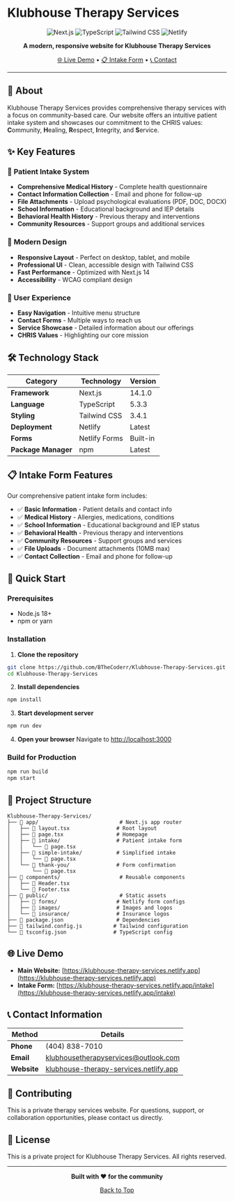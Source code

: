 # Klubhouse Therapy Services

<div align="center">

![Next.js](https://img.shields.io/badge/Next.js-14-black?style=for-the-badge&logo=next.js)
![TypeScript](https://img.shields.io/badge/TypeScript-5.0-blue?style=for-the-badge&logo=typescript)
![Tailwind CSS](https://img.shields.io/badge/Tailwind_CSS-3.0-38B2AC?style=for-the-badge&logo=tailwind-css)
![Netlify](https://img.shields.io/badge/Netlify-00C7B7?style=for-the-badge&logo=netlify&logoColor=white)

**A modern, responsive website for Klubhouse Therapy Services**

[🌐 Live Demo]((https://klubhousetherapyservices.com/)) • [📋 Intake Form](/intake) • [📞 Contact](mailto:klubhousetherapyservices@outlook.com)

</div>

---

## 🎯 About

Klubhouse Therapy Services provides comprehensive therapy services with a focus on community-based care. Our website offers an intuitive patient intake system and showcases our commitment to the CHRIS values: **C**ommunity, **H**ealing, **R**espect, **I**ntegrity, and **S**ervice.

## ✨ Key Features

### 🏥 **Patient Intake System**
- **Comprehensive Medical History** - Complete health questionnaire
- **Contact Information Collection** - Email and phone for follow-up
- **File Attachments** - Upload psychological evaluations (PDF, DOC, DOCX)
- **School Information** - Educational background and IEP details
- **Behavioral Health History** - Previous therapy and interventions
- **Community Resources** - Support groups and additional services

### 🎨 **Modern Design**
- **Responsive Layout** - Perfect on desktop, tablet, and mobile
- **Professional UI** - Clean, accessible design with Tailwind CSS
- **Fast Performance** - Optimized with Next.js 14
- **Accessibility** - WCAG compliant design

### 📱 **User Experience**
- **Easy Navigation** - Intuitive menu structure
- **Contact Forms** - Multiple ways to reach us
- **Service Showcase** - Detailed information about our offerings
- **CHRIS Values** - Highlighting our core mission

## 🛠️ Technology Stack

| Category | Technology | Version |
|----------|------------|---------|
| **Framework** | Next.js | 14.1.0 |
| **Language** | TypeScript | 5.3.3 |
| **Styling** | Tailwind CSS | 3.4.1 |
| **Deployment** | Netlify | Latest |
| **Forms** | Netlify Forms | Built-in |
| **Package Manager** | npm | Latest |

## 📋 Intake Form Features

Our comprehensive patient intake form includes:

- ✅ **Basic Information** - Patient details and contact info
- ✅ **Medical History** - Allergies, medications, conditions
- ✅ **School Information** - Educational background and IEP status
- ✅ **Behavioral Health** - Previous therapy and interventions
- ✅ **Community Resources** - Support groups and services
- ✅ **File Uploads** - Document attachments (10MB max)
- ✅ **Contact Collection** - Email and phone for follow-up

## 🚀 Quick Start

### Prerequisites
- Node.js 18+ 
- npm or yarn

### Installation

1. **Clone the repository**
```bash
git clone https://github.com/BTheCoderr/Klubhouse-Therapy-Services.git
cd Klubhouse-Therapy-Services
```

2. **Install dependencies**
```bash
npm install
```

3. **Start development server**
```bash
npm run dev
```

4. **Open your browser**
Navigate to [http://localhost:3000](http://localhost:3000)

### Build for Production
```bash
npm run build
npm start
```

## 📁 Project Structure

```
Klubhouse-Therapy-Services/
├── 📁 app/                          # Next.js app router
│   ├── 📄 layout.tsx               # Root layout
│   ├── 📄 page.tsx                 # Homepage
│   ├── 📁 intake/                  # Patient intake form
│   │   └── 📄 page.tsx
│   ├── 📁 simple-intake/           # Simplified intake
│   │   └── 📄 page.tsx
│   └── 📁 thank-you/               # Form confirmation
│       └── 📄 page.tsx
├── 📁 components/                   # Reusable components
│   ├── 📄 Header.tsx
│   └── 📄 Footer.tsx
├── 📁 public/                       # Static assets
│   ├── 📁 forms/                   # Netlify form configs
│   ├── 📁 images/                  # Images and logos
│   └── 📁 insurance/               # Insurance logos
├── 📄 package.json                 # Dependencies
├── 📄 tailwind.config.js          # Tailwind configuration
└── 📄 tsconfig.json               # TypeScript config
```

## 🌐 Live Demo

- **Main Website:** [https://klubhouse-therapy-services.netlify.app](https://klubhouse-therapy-services.netlify.app)
- **Intake Form:** [https://klubhouse-therapy-services.netlify.app/intake](https://klubhouse-therapy-services.netlify.app/intake)

## 📞 Contact Information

| Method | Details |
|--------|---------|
| **Phone** | (404) 838-7010 |
| **Email** | [klubhousetherapyservices@outlook.com](mailto:klubhousetherapyservices@outlook.com) |
| **Website** | [klubhouse-therapy-services.netlify.app](https://klubhouse-therapy-services.netlify.app) |

## 🤝 Contributing

This is a private therapy services website. For questions, support, or collaboration opportunities, please contact us directly.

## 📄 License

This is a private project for Klubhouse Therapy Services. All rights reserved.

---

<div align="center">

**Built with ❤️ for the community**

[Back to Top](#klubhouse-therapy-services)

</div> 
